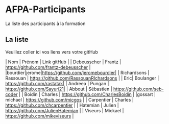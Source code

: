 # AFPA-Participants
La liste des participants à la formation

## La liste 
Veuillez coller ici vos liens vers votre gitHub

| Nom | Prénom | Link gitHub | 
| Debeusscher | Frantz | https://github.com/frantz-debeusscher |
|bourdier|jerome|https://github.com/jeromebourdier| 
| Richardsons | Rassouan | https://github.com/RassouanRIchardsons |
| Eric| Boulanger | https://github.com/rastatak|
| Andreea | Pungan | https://github.com/Sayuri21| 
| Abbout | Sébastien | https://github.com/seb-coder |
| Boidin | Charles | https://github.com/CharlesBoidin |
|gossart | michael | https://github.com/micgos |
| Carpentier | Charles | https://github.com/chcarpentier |
| Hatemian | Julien | https://github.com/JulienHatemian |
| Viseurs | Mickael | https://github.com/mikeviseurs |


